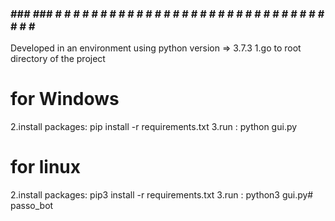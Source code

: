 ### ### ### # # # # # # # # # # # # # #  # # # # # # # # # # # # # # # # # # # # 
Developed in an environment using python version => 3.7.3
1.go to root directory of the project

# for Windows
2.install packages:
  pip install -r requirements.txt
3.run :
    python gui.py

# for linux
2.install packages:
    pip3 install -r requirements.txt
3.run :
    python3 gui.py# passo_bot
